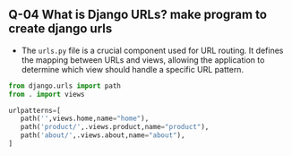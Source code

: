 ## Q-04 What is Django URLs? make program to create django urls

-  The `urls.py` file is a crucial component used for URL routing. It defines the mapping between URLs and views, allowing the application to determine which view should handle a specific URL pattern. 

```python
from django.urls import path
from . import views

urlpatterns=[
   path('',views.home,name="home"),
   path('product/',.views.product,name="product"),
   path('about/',.views.about,name="about"),
]
```